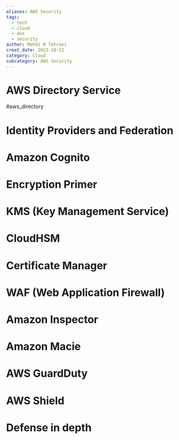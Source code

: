 ```yaml
---
aliases: AWS Security
tags:
  - tech
  - cloud 
  - aws 
  - security
author: Mehdi N Tehrani
creat_date: 2023-10-21
category: Cloud
subcategory: AWS Security
---
```


# AWS Directory Service
#aws_directory


# Identity Providers and Federation

# Amazon Cognito

# Encryption Primer

# KMS (Key Management Service)

# CloudHSM

# Certificate Manager

# WAF (Web Application Firewall)

# Amazon Inspector

# Amazon Macie

# AWS GuardDuty

# AWS Shield

# Defense in depth
